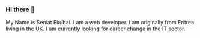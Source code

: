 ### Hi there 👋
My Name is Seniat Ekubai. I am a web developer. I am originally from Eritrea living in the UK. I am currently looking for career change in the IT sector. 

